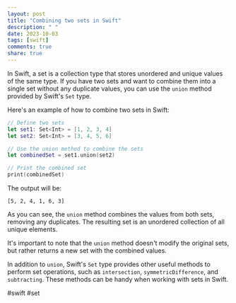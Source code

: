 ```yaml
---
layout: post
title: "Combining two sets in Swift"
description: " "
date: 2023-10-03
tags: [swift]
comments: true
share: true
---
```


In Swift, a set is a collection type that stores unordered and unique values of the same type. If you have two sets and want to combine them into a single set without any duplicate values, you can use the `union` method provided by Swift's `Set` type.

Here's an example of how to combine two sets in Swift:

```swift
// Define two sets
let set1: Set<Int> = [1, 2, 3, 4]
let set2: Set<Int> = [3, 4, 5, 6]

// Use the union method to combine the sets
let combinedSet = set1.union(set2)

// Print the combined set
print(combinedSet)
```

The output will be:

```
[5, 2, 4, 1, 6, 3]
```

As you can see, the `union` method combines the values from both sets, removing any duplicates. The resulting set is an unordered collection of all unique elements.

It's important to note that the `union` method doesn't modify the original sets, but rather returns a new set with the combined values.

In addition to `union`, Swift's `Set` type provides other useful methods to perform set operations, such as `intersection`, `symmetricDifference`, and `subtracting`. These methods can be handy when working with sets in Swift.

#swift #set